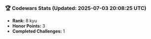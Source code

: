 ### 🏆 Codewars Stats (Updated: 2025-07-03 20:08:25 UTC)

- **Rank:** 8 kyu
- **Honor Points:** 3
- **Completed Challenges:** 1
